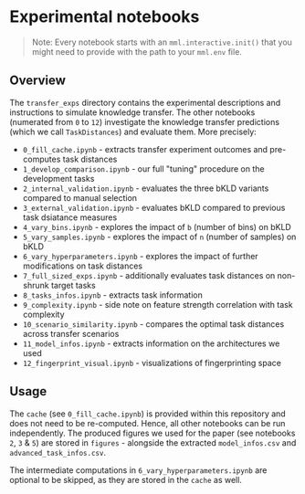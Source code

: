 # Experimental notebooks

> Note: Every notebook starts with an `mml.interactive.init()` that you might need to provide with the path to your 
> `mml.env` file.

## Overview

The `transfer_exps` directory contains the experimental descriptions and instructions to simulate knowledge transfer.
The other notebooks (numerated from `0` to `12`) investigate the knowledge transfer predictions (which we call
`TaskDistances`) and evaluate them. More precisely:

* `0_fill_cache.ipynb` - extracts transfer experiment outcomes and pre-computes task distances
* `1_develop_comparison.ipynb` - our full "tuning" procedure on the development tasks
* `2_internal_validation.ipynb` - evaluates the three bKLD variants compared to manual selection
* `3_external_validation.ipynb` - evaluates bKLD compared to previous task dsiatance measures
* `4_vary_bins.ipynb` - explores the impact of `b` (number of bins) on bKLD
* `5_vary_samples.ipynb` - explores the impact of `n` (number of samples) on bKLD
* `6_vary_hyperparameters.ipynb` - explores the impact of further modifications on task distances
* `7_full_sized_exps.ipynb` - additionally evaluates task distances on non-shrunk target tasks
* `8_tasks_infos.ipynb` - extracts task information
* `9_complexity.ipynb` - side note on feature strength correlation with task complexity
* `10_scenario_similarity.ipynb` - compares the optimal task distances across transfer scenarios
* `11_model_infos.ipynb` - extracts information on the architectures we used
* `12_fingerprint_visual.ipynb` - visualizations of fingerprinting space

## Usage

The `cache` (see `0_fill_cache.ipynb`) is provided within this repository and does not need to be re-computed. Hence,
all other notebooks can be run independently. The produced figures we used for the paper (see notebooks `2`, `3` & `5`)
are stored in `figures` - alongside the extracted `model_infos.csv` and `advanced_task_infos.csv`.

The intermediate computations in `6_vary_hyperparameters.ipynb` are optional to be skipped, as they are
stored in the `cache` as well.
